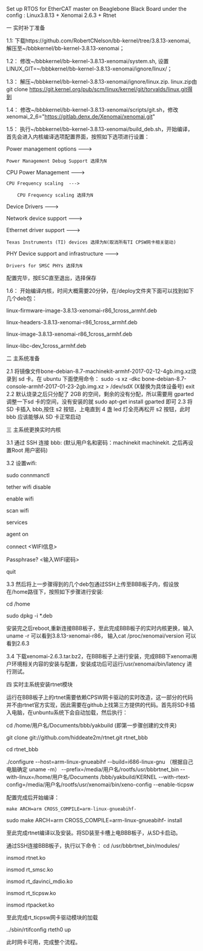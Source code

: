 Set up RTOS for EtherCAT master on Beaglebone Black Board under the config : Linux3.8.13 + Xenomai 2.6.3 + Rtnet

一 实时补丁准备

1.1: 下载https://github.com/RobertCNelson/bb-kernel/tree/3.8.13-xenomai, 解压至~/bbbkernel/bb-kernel-3.8.13-xenomai；

1.2： 修改~/bbbkernel/bb-kernel-3.8.13-xenomai/system.sh, 设置LINUX_GIT=~/bbbkernel/bb-kernel-3.8.13-xenomai/ignore/linux/；

1.3： 解压~/bbbkernel/bb-kernel-3.8.13-xenomai/ignore/linux.zip. linux.zip由git clone https://git.kernel.org/pub/scm/linux/kernel/git/torvalds/linux.git得到

1.4： 修改~/bbbkernel/bb-kernel-3.8.13-xenomai/scripts/git.sh，修改xenomai_2_6="https://gitlab.denx.de/Xenomai/xenomai.git"

1.5： 执行~/bbbkernel/bb-kernel-3.8.13-xenomai/build_deb.sh，开始编译，首先会进入内核编译选项配置界面，按照如下选项进行设置：

Power management options  --->

	Power Management Debug Support 选择为N

CPU Power Management  --->

	CPU Frequency scaling  --->
	
		CPU Frequency scaling 选择为N
		
Device Drivers  --->

Network device support  --->

Ethernet driver support  --->

	Texas Instruments (TI) devices 选择为N(取消所有TI CPSW网卡相关驱动)
	
PHY Device support and infrastructure  --->

	Drivers for SMSC PHYs 选择为N
	
配置完毕，按ESC直至退出，选择保存

1.6：	开始编译内核，时间大概需要20分钟，在/deploy文件夹下面可以找到如下几个deb包：

linux-firmware-image-3.8.13-xenomai-r86_1cross_armhf.deb

linux-headers-3.8.13-xenomai-r86_1cross_armhf.deb

linux-image-3.8.13-xenomai-r86_1cross_armhf.deb

linux-libc-dev_1cross_armhf.deb


二 主系统准备

2.1 将镜像文件bone-debian-8.7-machinekit-armhf-2017-02-12-4gb.img.xz烧录到 sd 卡。在 ubuntu 下面使用命令：
    sudo -s
    xz -dkc bone-debian-8.7-console-armhf-2017-01-23-2gb.img.xz > /dev/sdX (X替换为具体设备号)
    exit
2.2 默认烧录之后只分配了 2GB 的空间，剩余的没有分配，所以需要用 gparted 调整一下sd 卡的空间，没有安装的就 sudo apt-get install gparted 即可
2.3 将 SD 卡插入 bbb,按住 s2 按钮，上电直到 4 盏 led 灯全亮再松开 s2 按钮，此时 bbb 应该能够从 SD 卡正常启动

三 主系统更换实时内核

3.1 通过 SSH 连接 bbb: (默认用户名和密码：machinekit machinekit. 之后再设置Root 用户密码)

3.2 设置wifi:

sudo connmanctl

 tether wifi disable
 
 enable wifi
 
 scan wifi
 
 services
 
 agent on
 
 connect  <WIFI信息>
 
 Passphrase? <输入WIFI密码>
 
 quit
 
3.3 然后将上一步骤得到的几个deb包通过SSH上传至BBB板子内，假设放在/home路径下，按照如下步骤进行安装:

cd /home

sudo dpkg -i *.deb

安装完之后reboot,重新连接BBB板子，至此完成BBB板子的实时内核更换，输入uname -r 可以看到3.8.13-xenomai-r86， 输入cat /proc/xenomai/version 可以看到2.6.3

3.4 下载xenomai-2.6.3.tar.bz2，在BBB板子上进行安装，完成BBB下xenomai用户环境相关内容的安装与配置，安装成功后可运行/usr/xenomai/bin/latency 进行测试。

四 实时主系统安装rtnet模块

运行在BBB板子上的rtnet需要依赖CPSW网卡驱动的实时改造，这一部分的代码并不由rtnet官方实现，因此需要在github上找第三方提供的代码。首先将SD卡插入电脑，在unbuntu系统下会自动加载，然后执行：

cd /home/用户名/Documents/bbb/yakbuild (即第一步骤创建的文件夹)

git clone git://github.com/hiddeate2m/rtnet.git rtnet_bbb

cd rtnet_bbb

./configure --host=arm-linux-gnueabihf
 --build=i686-linux-gnu （根据自己电脑确定 uname -m）
 --prefix=/media/用户名/rootfs/usr/bbbrtnet_bin
 --with-linux=/home/用户名/Documents /bbb/yakbuild/KERNEL
 --with-rtext-config=/media/用户名/rootfs/usr/xenomai/bin/xeno-config
 --enable-ticpsw
 
配置完成后开始编译：

	make ARCH=arm CROSS_COMPILE=arm-linux-gnueabihf- 
sudo make ARCH=arm CROSS_COMPILE=arm-linux-gnueabihf- install

至此完成rtnet编译以及安装。将SD装至卡槽上电BBB板子，从SD卡启动。

通过SSH连接BBB板子，执行以下命令：
cd /usr/bbbrtnet_bin/modules/

insmod rtnet.ko

insmod rt_smsc.ko

insmod rt_davinci_mdio.ko

insmod rt_ticpsw.ko

insmod rtpacket.ko


至此完成rt_ticpsw网卡驱动模块的加载

../sbin/rtifconfig rteth0 up

此时网卡可用，完成整个流程。
